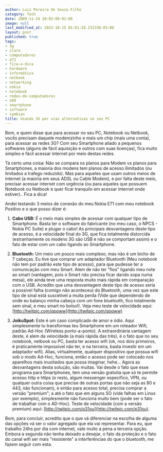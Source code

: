```yaml
---
author: Luiz Pereira de Souza Filho
category: Tech
date: 2009-11-24 10:02:00-02:00
image: null
last_modified_at: 2023-10-15 01:01:20.231338-03:00
layout: post
published: true
tags:
- 3g
- claro
- computadores
- e71
- fica-a-dica
- hardware
- informática
- netbook
- networking
- nokia
- notebook
- redes-de-computadores
- s60
- smartphone
- software
- symbian
title: Usando 3G por vias alternativas no seu PC
---
```


Bom, e quem disse que para acessar no seu PC, Notebook ou Netbook, vocês precisam daquele modemzinho e mais um chip (mais uma conta), para acessar as redes 3G? Com seu Smartphone aliado a pequenos softwares (alguns de fácil aquisição e outros com suas licenças), fica muito simples e fácil acessar internet por meio destas redes.

Tá certo uma coisa: Não se compara os planos para Modem vs planos para Smartphones, a maioria dos modens tem planos de acesso ilimitados (ou limitados a trafego reduzido). Mas para aqueles que usam outros meios de internet (a maioria em seus ADSL ou Cable Modem), e por falta deste meio, precisar acessar internet com urgência (ou para aqueles que possuem Notebook ou Netbook e quer ficar tranquilo em acessar internet onde estiver).. Fica a dica!

Andei testando 3 meios de conexão do meu Nokia E71 com meu notebook Positivo e o que posso dizer é:

1. **Cabo USB:** É o meio mais simples de acessar com qualquer tipo de Smartphone. Basta ter o software do fabricante (no meu caso, o NPCS - Nokia PC Suite) e plugar o cabo! As principais desvantagens deste tipo de acesso, é a velocidade final do 3G, que fica totalmente distorcida (estranhamente os modens 3G são USB e não se comportam assim) e o fato de estar com um cabo ligando ao Smartphone.

2. **Bluetooth:** Um meio um pouco mais complexo, mas não é um bicho de 7 cabeças. Eu tive que comprar um adaptador Bluetooth (Meu notebook não tem por padrão este tipo de acesso), para que pudesse ter a comunicação com meu Smart. Alem de não ter "fios" ligando meu note ao smart (vantagem, pois o Smart não precisa ficar dando sopa numa mesa), ele ainda teve uma resposta muito mais rápida em comparação com o USB. Acredito que uma desvantagem deste tipo de acesso seria a possível falha (comigo não aconteceu) do Bluetooth, uma vez que este tipo de sinal está suscetível a muita perda (Vide que dependendo de onde eu balanço minha cabeça com um fone bluetooth, fico totalmente sem sinal, e meu smart no bolso!). Veja meu teste de velocidade aqui: [http://twitpic.com/qpqww](http://twitpic.com/qpqww)

3. **JoikuSpot:** Este é um caso complicado de amor e ódio. Aqui simplesmente tu transformas teu Smartphone em um roteador Wifi, padrão Ad-Hoc (Wireless ponto-a-ponto). A extraordinária vantagem deste, é alem da velocidade (a mais rápida das três), é o fato que no seu notebook, netbook ou PC, basta ter acesso wifi (ok, nos dois primeiros, é praticamente impossível não ter, e na terceira, basta investir em um adaptador wifi). Alias, virtualmente, qualquer dispositivo que possua wifi sob o modo Ad-Hoc, funciona, então o acesso pode ser colocado nos aparelhos mais inusitados que possa imaginar, hehe... Agora as desvantagens desta solução, são muitas. Vai desde o fato que esse programa para Smartphones, tem uma versão gratuita que só te permite acesso http e https (o resto, algum messenger especifico, VPN, ou qualquer outra coisa que precise de outras portas que não seja as 80 e 443, não funcionam), e então para acesso total, precisa comprar a versão "premium"; a até o fato que em alguns SO (vide falhas em Linux por exemplo), simplesmente não funciona muito bem (pode ser o fato de trabalhar com o AD-Hoc). Teste de velocidade (com a versão premium) aqui: [http://twitpic.com/p31ou](http://twitpic.com/p31ou).

Bom, para concluir, acredito que o que vá diferenciar na escolha de alguma das opções vá ser o valor agregado que ela vai representar. Para eu, que trabalho 24hs por dia com internet, vale muito a pena a terceira opção. Embora a segunda não tenha deixado a desejar, o fato da proteção e o fato do canal wifi ser mais "resistente" a interferências do que o bluetooth, me fazem seguir com esta.
